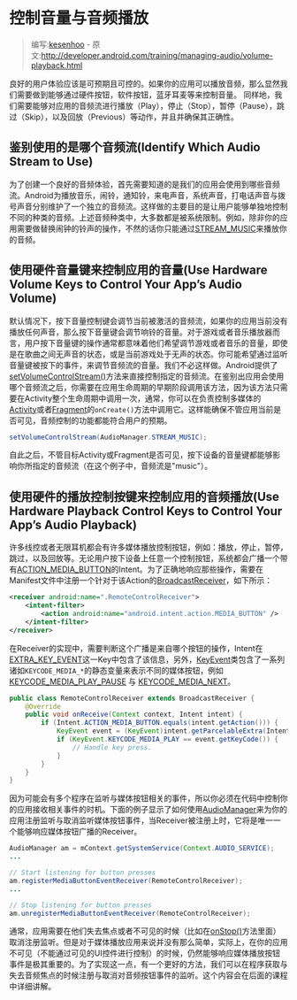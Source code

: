 # 控制音量与音频播放

> 编写:[kesenhoo](https://github.com/kesenhoo) - 原文:<http://developer.android.com/training/managing-audio/volume-playback.html>

良好的用户体验应该是可预期且可控的。如果你的应用可以播放音频，那么显然我们需要做到能够通过硬件按钮，软件按钮，蓝牙耳麦等来控制音量。
同样地，我们需要能够对应用的音频流进行播放（Play），停止（Stop），暂停（Pause），跳过（Skip），以及回放（Previous）等动作，并且并确保其正确性。

<!-- more -->

## 鉴别使用的是哪个音频流(Identify Which Audio Stream to Use)

为了创建一个良好的音频体验，首先需要知道的是我们的应用会使用到哪些音频流。Android为播放音乐，闹铃，通知铃，来电声音，系统声音，打电话声音与拨号声音分别维护了一个独立的音频流。这样做的主要目的是让用户能够单独地控制不同的种类的音频。上述音频种类中，大多数都是被系统限制。例如，除非你的应用需要做替换闹钟的铃声的操作，不然的话你只能通过[STREAM_MUSIC](http://developer.android.com/reference/android/media/AudioManager.html#STREAM_MUSIC)来播放你的音频。

## 使用硬件音量键来控制应用的音量(Use Hardware Volume Keys to Control Your App’s Audio Volume)

默认情况下，按下音量控制键会调节当前被激活的音频流，如果你的应用当前没有播放任何声音，那么按下音量键会调节响铃的音量。对于游戏或者音乐播放器而言，用户按下音量键的操作通常都意味着他们希望调节游戏或者音乐的音量，即使是在歌曲之间无声音的状态，或是当前游戏处于无声的状态。你可能希望通过监听音量键被按下的事件，来调节音频流的音量。我们不必这样做。Android提供了[setVolumeControlStream()](http://developer.android.com/reference/android/app/Activity.html#setVolumeControlStream(int))方法来直接控制指定的音频流。在鉴别出应用会使用哪个音频流之后，你需要在应用生命周期的早期阶段调用该方法，因为该方法只需要在Activity整个生命周期中调用一次，通常，你可以在负责控制多媒体的[Activity](http://developer.android.com/reference/android/app/Activity.html)或者[Fragment](http://developer.android.com/reference/android/app/Fragment.html)的`onCreate()`方法中调用它。这样能确保不管应用当前是否可见，音频控制的功能都能符合用户的预期。

```java
setVolumeControlStream(AudioManager.STREAM_MUSIC);
```

自此之后，不管目标Activity或Fragment是否可见，按下设备的音量键都能够影响你所指定的音频流（在这个例子中，音频流是"music"）。

## 使用硬件的播放控制按键来控制应用的音频播放(Use  Hardware Playback Control Keys to Control Your App’s Audio Playback)

许多线控或者无限耳机都会有许多媒体播放控制按钮，例如：播放，停止，暂停，跳过，以及回放等。无论用户按下设备上任意一个控制按钮，系统都会广播一个带有[ACTION_MEDIA_BUTTON](http://developer.android.com/reference/android/content/Intent.html#ACTION_MEDIA_BUTTON)的Intent。为了正确地响应那些操作，需要在Manifest文件中注册一个针对于该Action的[BroadcastReceiver](http://developer.android.com/reference/android/content/BroadcastReceiver.html)，如下所示：

```xml
<receiver android:name=".RemoteControlReceiver">
    <intent-filter>
        <action android:name="android.intent.action.MEDIA_BUTTON" />
    </intent-filter>
</receiver>
```

在Receiver的实现中，需要判断这个广播是来自哪个按钮的操作，Intent在[EXTRA_KEY_EVENT](http://developer.android.com/reference/android/content/Intent.html#EXTRA_KEY_EVENT)这一Key中包含了该信息，另外，[KeyEvent](http://developer.android.com/reference/android/view/KeyEvent.html)类包含了一系列诸如`KEYCODE_MEDIA_*`的静态变量来表示不同的媒体按钮，例如[KEYCODE_MEDIA_PLAY_PAUSE](http://developer.android.com/reference/android/view/KeyEvent.html#KEYCODE_MEDIA_PLAY_PAUSE) 与 [KEYCODE_MEDIA_NEXT](http://developer.android.com/reference/android/view/KeyEvent.html#KEYCODE_MEDIA_NEXT)。

```java
public class RemoteControlReceiver extends BroadcastReceiver {
    @Override
    public void onReceive(Context context, Intent intent) {
        if (Intent.ACTION_MEDIA_BUTTON.equals(intent.getAction())) {
            KeyEvent event = (KeyEvent)intent.getParcelableExtra(Intent.EXTRA_KEY_EVENT);
            if (KeyEvent.KEYCODE_MEDIA_PLAY == event.getKeyCode()) {
                // Handle key press.
            }
        }
    }
}
```

因为可能会有多个程序在监听与媒体按钮相关的事件，所以你必须在代码中控制你的应用接收相关事件的时机。下面的例子显示了如何使用[AudioManager](http://developer.android.com/reference/android/media/AudioManager.html)来为你的应用注册监听与取消监听媒体按钮事件，当Receiver被注册上时，它将是唯一一个能够响应媒体按钮广播的Receiver。

```java
AudioManager am = mContext.getSystemService(Context.AUDIO_SERVICE);
...

// Start listening for button presses
am.registerMediaButtonEventReceiver(RemoteControlReceiver);
...

// Stop listening for button presses
am.unregisterMediaButtonEventReceiver(RemoteControlReceiver);
```

通常，应用需要在他们失去焦点或者不可见的时候（比如在[onStop()](http://developer.android.com/reference/android/app/Activity.html#onStop())方法里面）取消注册监听。但是对于媒体播放应用来说并没有那么简单，实际上，在你的应用不可见（不能通过可见的UI控件进行控制）的时候，仍然能够响应媒体播放按钮事件是极其重要的。为了实现这一点，有一个更好的方法，我们可以在程序获取与失去音频焦点的时候注册与取消对音频按钮事件的监听。这个内容会在后面的课程中详细讲解。
